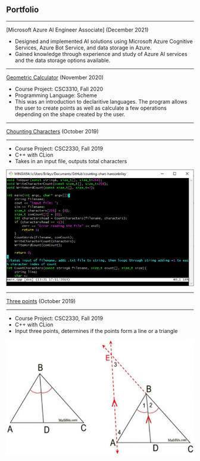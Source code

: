 ## Portfolio

---
[Microsoft Azure AI Engineer Associate] (December 2021)
- Designed and implemented AI solutions using Microsoft Azure Cognitive Services, Azure Bot Service, and data storage in Azure.
- Gained knowledge through experience and study of Azure AI services and the data storage options available.
---

[Geometric Calculator](https://github.com/csc3310-fall2020/triangle-line-hansonbriley) (November 2020)
- Course Project: CSC3310, Fall 2020
- Programming Language: Scheme
- This was an introduction to declaritive languages. The program allows the user to create points as well as calculate a few operations depending on the shape created by the user. 



---

[Chounting Characters](https://github.com/csc2330-fall2019/counting-chars-hansonbriley) (October 2019)

---
- Course Project: CSC2330, Fall 2019
- C++ with CLion
- Takes in an input file, outputs total characters

<img src="images/CountingCharacters.png?raw=true">

---

[Three points](https://github.com/csc2330-fall2019/three-points-hansonbriley) (October 2019)

---
- Course Project: CSC2330, Fall 2019
- C++ with CLion
- Input three points, determines if the points form a line or a triangle
 
<img src="images/angbiswhite1a_resized.png?raw=true">


